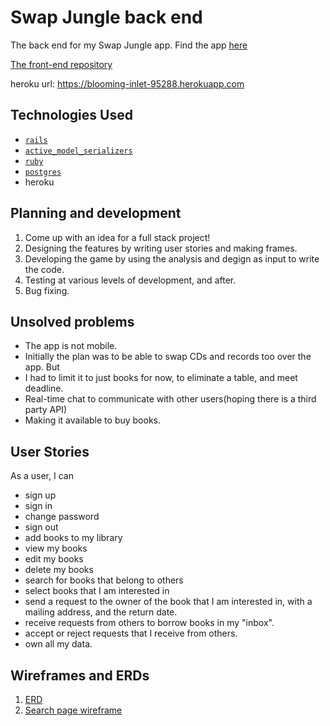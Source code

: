 
# Swap Jungle back end

The back end for my Swap Jungle app.
Find the app <a href="https://sujkid.github.io/full-stack-front-end/">here</a>

<a href="https://github.com/sujkid/full-stack-front-end">The front-end repository</a>

heroku url: https://blooming-inlet-95288.herokuapp.com

## Technologies Used

-   [`rails`](https://github.com/rails/rails)
-   [`active_model_serializers`](https://github.com/rails-api/active_model_serializers)
-   [`ruby`](https://www.ruby-lang.org/en/)
-   [`postgres`](http://www.postgresql.org)
-   heroku


## Planning and development

1.  Come up with an idea for a full stack project!
1.  Designing the features by writing user stories and making frames.
1.  Developing the game by using the analysis and degign as input to write the
    code.
1.  Testing at various levels of development, and after.
1.  Bug fixing.

## Unsolved problems

-  The app is not mobile.
-  Initially the plan was to be able to swap CDs and records too over the app. But
-  I had to limit it to just books for now, to eliminate a table, and meet
   deadline.
-  Real-time chat to communicate with other users(hoping there is a third party
   API)
-  Making it available to buy books.

## User Stories

As a user, I can

-  sign up
-  sign in
-  change password
-  sign out
-  add books to my library
-  view my books
-  edit my books
-  delete my books
-  search for books that belong to others
-  select books that I am interested in
-  send a request to the owner of the book that I am interested in, with
   a mailing address, and the return date.
-  receive requests from others to borrow books in my "inbox".
-  accept or reject requests that I receive from others.
-  own all my data.

## Wireframes and ERDs

1.  <a href="./ERD/Swap-Jungle-ERD.png">ERD</a>
1.  <a href="./Wireframes/IMG_7360.JPG">Search page wireframe</a>
